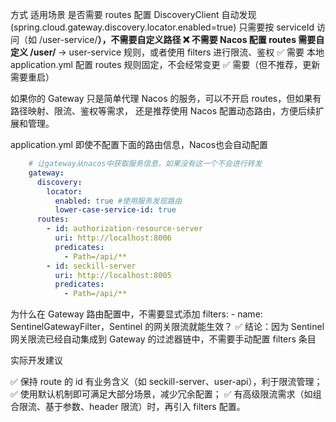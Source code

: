 

方式	                                     适用场景	                                           是否需要 routes 配置
DiscoveryClient          自动发现 (spring.cloud.gateway.discovery.locator.enabled=true)
                            只需要按 serviceId 访问（如 /user-service/**），不需要自定义路径	            ❌ 不需要
Nacos 配置 routes	     需要自定义 /user/** -> user-service 规则，或者使用 filters 进行限流、鉴权	    ✅ 需要
本地 application.yml                 配置 routes	规则固定，不会经常变更                                	✅ 需要（但不推荐，更新需要重启）



如果你的 Gateway 只是简单代理 Nacos 的服务，可以不开启 routes，但如果有路径映射、限流、鉴权等需求，
还是推荐使用 Nacos 配置动态路由，方便后续扩展和管理。




application.yml 即使不配置下面的路由信息，Nacos也会自动配置

```yml
    # 让gateway从nacos中获取服务信息，如果没有这一个不会进行转发
    gateway:
      discovery:
        locator:
          enabled: true #使用服务发现路由
          lower-case-service-id: true
      routes:
        - id: authorization-resource-server
          uri: http://localhost:8006
          predicates:
            - Path=/api/**
        - id: seckill-server
          uri: http://localhost:8005
          predicates:
            - Path=/api/**
```


为什么在 Gateway 路由配置中，不需要显式添加 filters: - name: SentinelGatewayFilter，Sentinel 的网关限流就能生效？
✅ 结论：因为 Sentinel 网关限流已经自动集成到 Gateway 的过滤器链中，不需要手动配置 filters 条目


实际开发建议

✅ 保持 route 的 id 有业务含义（如 seckill-server、user-api），利于限流管理；
✅ 使用默认机制即可满足大部分场景，减少冗余配置；
✅ 有高级限流需求（如组合限流、基于参数、header 限流）时，再引入 filters 配置。